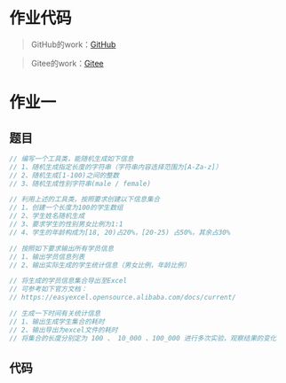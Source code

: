 # 作业代码

> GitHub的work：[GitHub](https://github.com/zouzhaozzzz/Work)

> Gitee的work：[Gitee](https://gitee.com/zouzhaoz/work)



# 作业一

## 题目

~~~java
// 编写一个工具类，能随机生成如下信息
// 1、随机生成指定长度的字符串（字符串内容选择范围为[A-Za-z]）
// 2、随机生成[1-100)之间的整数
// 3、随机生成性别字符串(male / female)

// 利用上述的工具类，按照要求创建以下信息集合
// 1、创建一个长度为100的学生数组
// 2、学生姓名随机生成
// 3、要求学生的性别男女比例为1:1
// 4、学生的年龄构成为[18, 20)占20%，[20-25) 占50%，其余占30%

// 按照如下要求输出所有学员信息
// 1、输出学员信息列表
// 2、输出实际生成的学生统计信息（男女比例，年龄比例）

// 将生成的学员信息集合导出至Excel
// 可参考如下官方文档：
// https://easyexcel.opensource.alibaba.com/docs/current/

// 生成一下时间有关统计信息
// 1、输出生成学生集合的耗时
// 2、输出导出为excel文件的耗时
// 将集合的长度分别定为 100 、 10_000 、100_000 进行多次实验，观察结果的变化
~~~

## 代码

